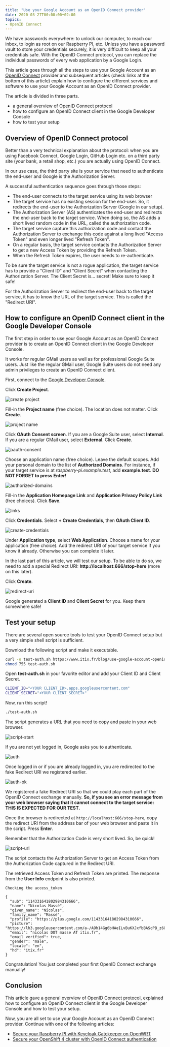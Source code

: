 ```yaml
---
title: "Use your Google Account as an OpenID Connect provider"
date: 2020-03-27T00:00:00+02:00
topics:
- OpenID Connect
---
```


We have passwords everywhere: to unlock our computer, to reach our inbox, to login as root on our Raspberry PI, etc.
Unless you have a password vault to store your credentials securely, it is very difficult to keep all your credentials safe. With the OpenID Connect protocol, you can replace the individual passwords of every web application by a Google Login.

This article goes through all the steps to use your Google Account as an [OpenID Connect](https://openid.net/connect/) provider and subsequent articles (check links at the bottom of this article) explain how to configure the different services and software to use your Google Account as an OpenID Connect provider.

The article is divided in three parts.

* a general overview of OpenID Connect protocol
* how to configure an OpenID Connect client in the Google Developer Console
* how to test your setup

## Overview of OpenID Connect protocol

Better than a very technical explanation about the protocol: when you are using Facebook Connect, Google Login, GitHub Login etc. on a third party site (your bank, a retail shop, etc.) you are actually using OpenID Connect.

In our use case, the third party site is your service that need to authenticate the end-user and Google is the Authorization Server.

A successful authentication sequence goes through those steps:

* The end-user connects to the target service using its web browser
* The target service has no existing session for the end-user. So, it redirects the end-user to the Authorization Server (Google in our setup).
* The Authorization Server (AS) authenticates the end-user and redirects the end-user back to the target service. When doing so, the AS adds a short lived random code in the URL, called the authorization code.
* The target service capture this authorization code and contact the Authorization Server to exchange this code against a long lived "Access Token" and even longer lived "Refresh Token".
* On a regular basis, the target service contacts the Authorization Server to get a new Access Token by providing the Refresh Token.
* When the Refresh Token expires, the user needs to re-authenticate.

To be sure the target service is not a rogue application, the target service has to provide a "Client ID" and "Client Secret" when contacting the Authorization Server. The Client Secret is... secret! Make sure to keep it safe!

For the Authorization Server to redirect the end-user back to the target service, it has to know the URL of the target service. This is called the "Redirect URI".

## How to configure an OpenID Connect client in the Google Developer Console

The first step in order to use your Google Account as an OpenID Connect provider is to create an OpenID Connect client in the Google Developer Console.

It works for regular GMail users as well as for professional Google Suite users. Just like the regular GMail user, Google Suite users do not need any admin privileges to create an OpenID Connect client.

First, connect to the [Google Developer Console](https://console.developers.google.com/projectselector2/apis/dashboard?organizationId=0).

Click **Create Project**.

![create project](create-project.png)

Fill-in the **Project name** (free choice). The location does not matter. Click **Create**.

![project name](project-name.png)

Click **OAuth Consent screen**. If you are a Google Suite user, select **Internal**. If you are a regular GMail user, select **External**. Click **Create**.

![oauth-consent](oauth-consent.png)

Choose an application name (free choice).
Leave the default scopes.
Add your personal domain to the list of **Authorized Domains**.
For instance, if your target service is at *raspberry-pi.example.test*, add **example.test**.
**DO NOT FORGET to press Enter!**

![authorized-domains](authorized-domains.png)

Fill-in the **Application Homepage Link** and **Application Privacy Policy Link** (free choices). Click **Save**.

![links](links.png)

Click **Credentials**. Select **+ Create Credentials**, then **OAuth Client ID**.

![create-credentials](create-credentials.png)

Under **Application type**, select **Web Application**.
Choose a name for your application (free choice).
Add the redirect URI of your target service if you know it already.
Otherwise you can complete it later.

In the last part of this article, we will test our setup.
To be able to do so, we need to add a special Redirect URI: **http://localhost:666/stop-here** (more on this later).

Click **Create**.

![redirect-uri](redirect-uri.png)

Google generated a **Client ID** and **Client Secret** for you. Keep them somewhere safe!

## Test your setup

There are several open source tools to test your OpenID Connect setup but a very simple shell script is sufficient.

Download the following script and make it executable.

```sh
curl -o test-auth.sh https://www.itix.fr/blog/use-google-account-openid-connect-provider/test-auth.sh
chmod 755 test-auth.sh
```

Open **test-auth.sh** in your favorite editor and add your Client ID and Client Secret.

```sh
CLIENT_ID="<YOUR CLIENT_ID>.apps.googleusercontent.com"
CLIENT_SECRET="<YOUR CLIENT_SECRET>"
```

Now, run this script!

```sh
./test-auth.sh
```

The script generates a URL that you need to copy and paste in your web browser.

![script-start](script-start.png)

If you are not yet logged in, Google asks you to authenticate.

![auth](auth.png)

Once logged in or if you are already logged in, you are redirected to the fake Redirect URI we registered earlier.

![auth-ok](auth-ok.png)

We registered a fake Redirect URI so that we could play each part of the OpenID Connect exchange manually.
**So, if you see an error message from your web browser saying that it cannot connect to the target service: THIS IS EXPECTED FOR OUR TEST.**

Once the browser is redirected at `http://localhost:666/stop-here`, copy the redirect URI from the address bar of your web browser and paste it in the script. Press **Enter**.

Remember that the Authorization Code is very short lived.
So, be quick!

![script-url](script-url.png)

The script contacts the Authorization Server to get an Access Token from the Authorization Code captured in the Redirect URI.

The retrieved Access Token and Refresh Token are printed. The response from the **User Info** endpoint is also printed.

```
Checking the access_token

{
  "sub": "114331641802984310666",
  "name": "Nicolas Massé",
  "given_name": "Nicolas",
  "family_name": "Massé",
  "profile": "https://plus.google.com/114331641802984310666",
  "picture": "https://lh3.googleusercontent.com/a-/AOh14Gg6bHAeILvBuKXJxfbBAScPB_z6QBCh9i4ga_wL_w",
  "email": "nicolas DOT masse AT itix.fr",
  "email_verified": true,
  "gender": "male",
  "locale": "en",
  "hd": "itix.fr"
}
```

Congratulation! You just completed your first OpenID Connect exchange manually!

## Conclusion

This article gave a general overview of OpenID Connect protocol, explained how to configure an OpenID Connect client in the Google Developer Console and how to test your setup.

Now, you are all set to use your Google Account as an OpenID Connect provider. Continue with one of the following articles:

* [Secure your Raspberry PI with Keycloak Gatekeeper on OpenWRT](../secure-raspberry-pi-keycloak-gatekeeper/)
* [Secure your OpenShift 4 cluster with OpenID Connect authentication](../secure-openshift-4-openid-connect-authentication/)
